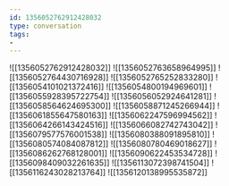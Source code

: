 ```yaml
---
id: 1356052762912428032
type: conversation
tags:
- 
---
```

![[1356052762912428032]]
![[1356052763658964995]]
![[1356052764430716928]]
![[1356052765252833280]]
![[1356054101021372416]]
![[1356054800194969601]]
![[1356055928395722754]]
![[1356056052924641281]]
![[1356058564624695300]]
![[1356058871245266944]]
![[1356061855647580163]]
![[1356062247596994562]]
![[1356064266143424516]]
![[1356066082742743042]]
![[1356079577576001538]]
![[1356080388091895810]]
![[1356080574084087812]]
![[1356080780469018627]]
![[1356086262768128001]]
![[1356090622453534728]]
![[1356098409032261635]]
![[1356113072398741504]]
![[1356116243028213764]]
![[1356120138995535872]]

